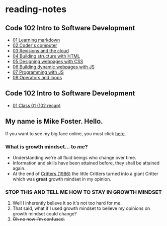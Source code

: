 # reading-notes

## Code 102 Intro to Software Development

- [01 Learning markdown](./Code102-reading-notes/01-learning-markdown.md)
- [02 Coder's computer](./Code102-reading-notes/02-coders-computer)
- [03 Revisions and the cloud](./Code102-reading-notes/03-revisions-and-the-cloud)
- [04 Building structure with HTML](./Code102-reading-notes/04-structure-with-html)
- [05 Designing webpages with CSS](./Code102-reading-notes/05-design-with-css)
- [06 Building dynamic webpages with JS](./Code102-reading-notes/06-dynamic-pages-with-javascript)
- [07 Programming with JS](./Code102-reading-notes/07-programming-with-javascript)
- [08 Operators and loops](./Code102-reading-notes/08-operators-and-loops)

## Code 102 Intro to Software Development

- [01 Class 01 (102 recap)](./Code201-reading-notes/01-class-01)

## My name is Mike Foster. Hello.

If you want to see my big face online, you must click [here](./about).

### What is growth mindset... to _me_?

- Understanding we're all fluid beings who change over time.
- Information and skills have been attained before, they shall be attained again.
- At the end of [Critters (1986)](https://www.imdb.com/title/tt0090887/) the little Critters turned into a giant Critter which was **great** growth mindset in my opinion.

### STOP THIS AND TELL ME HOW TO STAY IN GROWTH MINDSET

1. Well I inherently believe it so it's not too hard for me.
2. That said, what if I used growth mindset to believe my opinions on growth mindset could change?
3. ~~Oh no now I'm confused.~~
